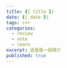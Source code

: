 ```yaml
---
title: {{ title }}
date: {{ date }}
tags: c++
categories: 
  - review
  - note
  - learn
excerpt: 这里是一段简介
published: true
---
```

